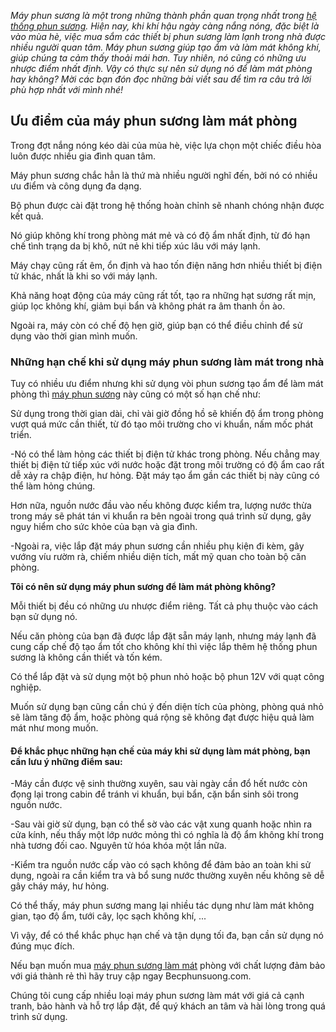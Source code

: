 <em>Máy phun sương là một trong những thành phần quan trọng nhất trong <a href="https://fujitex.org/he-thong-phun-suong/">hệ thống phun sương</a>. Hiện nay, khi khí hậu ngày càng nắng nóng, đặc biệt là vào mùa hè, việc mua sắm các thiết bị phun sương làm lạnh trong nhà được nhiều người quan tâm. Máy phun sương giúp tạo ẩm và làm mát không khí, giúp chúng ta cảm thấy thoải mái hơn. Tuy nhiên, nó cũng có những ưu nhược điểm nhất định. Vậy có thực sự nên sử dụng nó để làm mát phòng hay không? Mời các bạn đón đọc những bài viết sau để tìm ra câu trả lời phù hợp nhất với mình nhé!</em>
<h2><strong>Ưu điểm của máy phun sương làm mát phòng</strong></h2>
Trong đợt nắng nóng kéo dài của mùa hè, việc lựa chọn một chiếc điều hòa luôn được nhiều gia đình quan tâm.

Máy phun sương chắc hẳn là thứ mà nhiều người nghĩ đến, bởi nó có nhiều ưu điểm và công dụng đa dạng.

Bộ phun được cài đặt trong hệ thống hoàn chỉnh sẽ nhanh chóng nhận được kết quả.

Nó giúp không khí trong phòng mát mẻ và có độ ẩm nhất định, từ đó hạn chế tình trạng da bị khô, nứt nẻ khi tiếp xúc lâu với máy lạnh.

Máy chạy cũng rất êm, ổn định và hao tốn điện năng hơn nhiều thiết bị điện tử khác, nhất là khi so với máy lạnh.

Khả năng hoạt động của máy cũng rất tốt, tạo ra những hạt sương rất mịn, giúp lọc không khí, giảm bụi bẩn và không phát ra âm thanh ồn ào.

Ngoài ra, máy còn có chế độ hẹn giờ, giúp bạn có thể điều chỉnh để sử dụng vào thời gian mình muốn.
<h3><strong>Những hạn chế khi sử dụng máy phun sương làm mát trong nhà</strong></h3>
Tuy có nhiều ưu điểm nhưng khi sử dụng vòi phun sương tạo ẩm để làm mát phòng thì <a href="https://fujitex.org/">máy phun sương</a> này cũng có một số hạn chế như:

Sử dụng trong thời gian dài, chỉ vài giờ đồng hồ sẽ khiến độ ẩm trong phòng vượt quá mức cần thiết, từ đó tạo môi trường cho vi khuẩn, nấm mốc phát triển.

-Nó có thể làm hỏng các thiết bị điện tử khác trong phòng. Nếu chẳng may thiết bị điện tử tiếp xúc với nước hoặc đặt trong môi trường có độ ẩm cao rất dễ xảy ra chập điện, hư hỏng. Đặt máy tạo ẩm gần các thiết bị này cũng có thể làm hỏng chúng.

Hơn nữa, nguồn nước đầu vào nếu không được kiểm tra, lượng nước thừa trong máy sẽ phát tán vi khuẩn ra bên ngoài trong quá trình sử dụng, gây nguy hiểm cho sức khỏe của bạn và gia đình.

-Ngoài ra, việc lắp đặt máy phun sương cần nhiều phụ kiện đi kèm, gây vướng víu rườm rà, chiếm nhiều diện tích, mất mỹ quan cho toàn bộ căn phòng.

<strong>Tôi có nên sử dụng máy phun sương để làm mát phòng không?</strong>

Mỗi thiết bị đều có những ưu nhược điểm riêng. Tất cả phụ thuộc vào cách bạn sử dụng nó.

Nếu căn phòng của bạn đã được lắp đặt sẵn máy lạnh, nhưng máy lạnh đã cung cấp chế độ tạo ẩm tốt cho không khí thì việc lắp thêm hệ thống phun sương là không cần thiết và tốn kém.

Có thể lắp đặt và sử dụng một bộ phun nhỏ hoặc bộ phun 12V với quạt công nghiệp.

Muốn sử dụng bạn cũng cần chú ý đến diện tích của phòng, phòng quá nhỏ sẽ làm tăng độ ẩm, hoặc phòng quá rộng sẽ không đạt được hiệu quả làm mát như mong muốn.
<h4><strong>Để khắc phục những hạn chế của máy khi sử dụng làm mát phòng, bạn cần lưu ý những điểm sau:</strong></h4>
-Máy cần được vệ sinh thường xuyên, sau vài ngày cần đổ hết nước còn đọng lại trong cabin để tránh vi khuẩn, bụi bẩn, cặn bẩn sinh sôi trong nguồn nước.

-Sau vài giờ sử dụng, bạn có thể sờ vào các vật xung quanh hoặc nhìn ra cửa kính, nếu thấy một lớp nước mỏng thì có nghĩa là độ ẩm không khí trong nhà tương đối cao. Nguyên tử hóa khóa một lần nữa.

-Kiểm tra nguồn nước cấp vào có sạch không để đảm bảo an toàn khi sử dụng, ngoài ra cần kiểm tra và bổ sung nước thường xuyên nếu không sẽ dễ gây cháy máy, hư hỏng.

Có thể thấy, máy phun sương mang lại nhiều tác dụng như làm mát không gian, tạo độ ẩm, tưới cây, lọc sạch không khí, ...

Vì vậy, để có thể khắc phục hạn chế và tận dụng tối đa, bạn cần sử dụng nó đúng mục đích.

Nếu bạn muốn mua <a href="https://fujitex.org/he-thong-phun-suong/">máy phun sương làm mát</a> phòng với chất lượng đảm bảo với giá thành rẻ thì hãy truy cập ngay Becphunsuong.com.

Chúng tôi cung cấp nhiều loại máy phun sương làm mát với giá cả cạnh tranh, bảo hành và hỗ trợ lắp đặt, để quý khách an tâm và hài lòng trong quá trình sử dụng.
